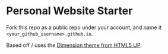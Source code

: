 Personal Website Starter
========================

Fork this repo as a public repo under your account, and name it `<your_github_username>.github.io`.

Based off / uses the [Dimension theme from HTML5 UP](https://html5up.net/dimension).
